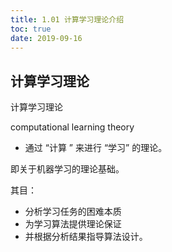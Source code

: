 ```yaml
---
title: 1.01 计算学习理论介绍
toc: true
date: 2019-09-16
---
```


## 计算学习理论

计算学习理论

computational learning theory

- 通过 “计算 ” 来进行 “学习” 的理论。

即关于机器学习的理论基础。

其目：

- 分析学习任务的困难本质
- 为学习算法提供理论保证
- 并根据分析结果指导算法设计。